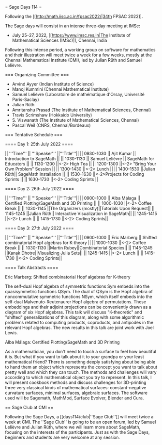 = Sage Days 114 =

Following the [[http://math.iisc.ac.in/fpsac2022/|34th FPSAC 2022]].

The Sage days will consist in an intense three-day meeting at IMSc:

 * July 25–27, 2022, [[https://www.imsc.res.in|The Institute of Mathematical Sciences (IMSc)]], Chennai, India

Following this intense period, a working group on
software for mathematics and their illustration
will meet twice a week for a few weeks, mostly at
the Chennai Mathematical Institute (CMI), led
by Julian Rüth and Samuel Lelièvre.

=== Organizing Committee ===

 * Arvind Ayyer (Indian Institute of Science)
 * Manoj Kummini (Chennai Mathematical Institute)
 * Samuel Lelièvre (Laboratoire de mathématique d'Orsay, Université Paris-Saclay)
 * Julian Rüth
 * Amritanshu Prasad (The Institute of Mathematical Sciences, Chennai)
 * Travis Scrimshaw (Hokkaido University)
 * S. Viswanath (The Institute of Mathematical Sciences, Chennai)
 * Pascal Weil (CNRS, Chennai/Bordeaux)

=== Tentative Schedule ===

==== Day 1: 25th July 2022 ====

|| '''Time''' || '''Speaker''' ||'''Title'''||
|| 0930-1030 || Ajit Kumar || Introduction to SageMath ||
|| 1030-1130 || Samuel Lelièvre || SageMath for Educators ||
|| 1130-1200 ||<-2> High Tea ||
|| 1200-1300 ||<-2> "Bring Your Own Problem" Session ||
|| 1300-1430 ||<-2> Lunch ||
|| 1430-1530 ||Julian Rüth|| SageMath Installation ||
|| 1530-1630 ||<-2>Projects for Coding Sprints ||
|| 1630-1730 ||<-2> Coding Sprints ||

==== Day 2: 26th July 2022 ====

|| '''Time''' || '''Speaker''' ||'''Title'''||
|| 0900-1000 || Alba Málaga || Certified Plotting/SageMath and 3D Printing ||
|| 1000-1030 ||<-2> Coffee Break ||
|| 1030-1145 ||The Organizers (mostly)||Tutorials Upon Request||
|| 1145-1245 ||Julian Rüth|| Interactive Visualization in SageMath||
|| 1245-1415 ||<-2> Lunch ||
|| 1415-1730 ||<-2> Coding Sprints||

==== Day 3: 27th July 2022 ====

|| '''Time''' || '''Speaker''' ||'''Title'''||
|| 0900-1000 || Eric Marberg || Shifted combinatorial Hopf algebras for K-theory ||
|| 1000-1030 ||<-2> Coffee Break ||
|| 1030-1130 ||Martin Rubey||Combinatorial Species||
|| 1145-1245 ||Kanak Dhotre||Visualizing Julia Sets||
|| 1245-1415 ||<-2> Lunch ||
|| 1415-1730 ||<-2> Coding Sprints||


==== Talk Abstracts ====

Eric Marberg: Shifted combinatorial Hopf algebras for K-theory

The self-dual Hopf algebra of symmetric functions Sym embeds into the quasisymmetric functions QSym. The dual of QSym is the Hopf algebra of noncommutative symmetric functions NSym, which itself embeds into the self-dual Malvenuto-Reutenaurer Hopf algebra of permutations. These embeddings and their adjoint projections can be conveniently drawn as a diagram of six Hopf algebras. This talk will discuss "K-theoretic" and "shifted" generalizations of this diagram, along with some algorithmic problems related to computing products, coproducts, and antipodes in the relevant Hopf algebras. The new results in this talk are joint work with Joel Lewis.

Alba Málaga: Certified Plotting/SageMath and 3D Printing

As a mathematician, you don't need to touch a surface to feel how
beautiful it is. But what if you want to talk about it to your grandpa
or your least mathematical friend? There is somethng deeply satisfying
about being able to hand them an object which represents the concept
you want to talk about pretty well and which they can touch.
The methods and challenges will vary according to which mathematical
object you try to represent. In this talk, I will present cookbook
methods and discuss challenges for 3D-printing three very classical
kinds of mathematical surfaces: constant-negative curvature surfaces,
minimal surfaces, algebraic surfaces.
The software used will be Sagemath, MathMod, Surface Evolver, Blender and Cura.


== Sage Club at CMI ==

Following the Sage Days, a [[days114/club|''Sage Club'']] will meet twice a week at CMI. The ''Sage Club'' is going to be an open forum, led by Samuel Lelièvre and Julian Rüth, where we will learn more about SageMath, focusing on the interests of the participants. Just as with the Sage Days, beginners and students are very welcome at any session.
